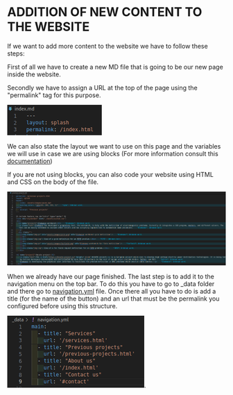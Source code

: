 # ADDITION OF NEW CONTENT TO THE WEBSITE

If we want to add more content to the website we have to follow these steps:

First of all we have to create a new MD file that is going to be our new page inside the website.

 Secondly we have to assign a URL at the top of the page using the "permalink" tag for this purpose.

 ![Permalink example](/assets/docImages/permalink.png)

 We can also state the layout we want to use on this page and the variables we will use in case we are using blocks (For more information consult this [documentation](/Docs/additionContent.md))

 If you are not using blocks, you can also code your website using HTML and CSS on the body of the file.

 ![HTML code example](/assets/docImages/HTML.png)

 When we already have our page finished. The last step is to add it to the navigation menu on the top bar. To do this you have to go to _data folder and there go to [navigation.yml](/_data/navigation.yml) file. Once there all you have to do is add a title (for the name of the button) and an url that must be the permalink you configured before using this structure.

  ![structure to addition of new buttons](/assets/docImages/data.png).